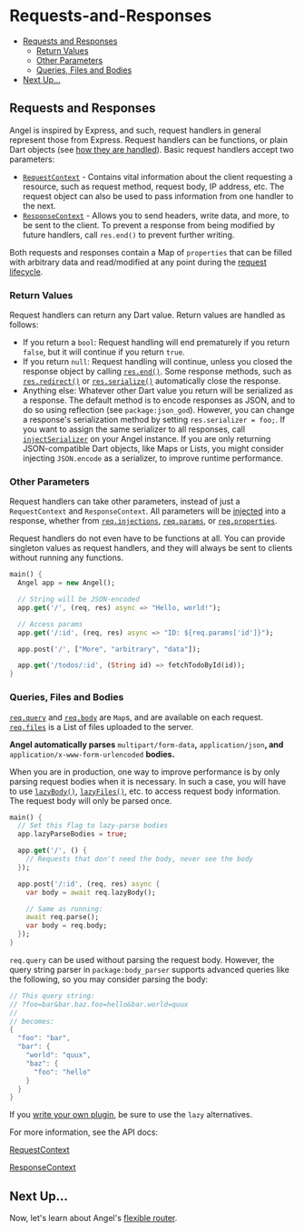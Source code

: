# Requests-and-Responses

* [Requests and Responses](requests-and-responses.md#requests-and-responses)
  * [Return Values](requests-and-responses.md#return-values)
  * [Other Parameters](requests-and-responses.md#other-parameters)
  * [Queries, Files and Bodies](requests-and-responses.md#queries-files-and-bodies)
* [Next Up...](requests-and-responses.md#next-up)

## Requests and Responses

Angel is inspired by Express, and such, request handlers in general represent those from Express. Request handlers can be functions, or plain Dart objects \(see [how they are handled](requests-and-responses.md#return-values)\). Basic request handlers accept two parameters:

* [`RequestContext`](https://www.dartdocs.org/documentation/angel_framework/latest/angel_framework/RequestContext-class.html) - Contains vital information about the client requesting a resource, such as request method, request body, IP address, etc. The request object can also be used to pass information from one handler to the next. 
* [`ResponseContext`](https://www.dartdocs.org/documentation/angel_framework/latest/angel_framework/ResponseContext-class.html) - Allows you to send headers, write data, and more, to be sent to the client. To prevent a response from being modified by future handlers, call `res.end()` to prevent further writing.

Both requests and responses contain a Map of `properties` that can be filled with arbitrary data and read/modified at any point during the [request lifecycle](request-lifecycle.md).

### Return Values

Request handlers can return any Dart value. Return values are handled as follows:

* If you return a `bool`: Request handling will end prematurely if you return `false`, but it will continue if you return `true`.
* If you return `null`: Request handling will continue, unless you closed the response object by calling [`res.end()`](https://www.dartdocs.org/documentation/angel_framework/latest/angel_framework/ResponseContext/end.html). Some response methods, such as [`res.redirect()`](https://www.dartdocs.org/documentation/angel_framework/latest/angel_framework/ResponseContext/redirect.html) or [`res.serialize()`](https://www.dartdocs.org/documentation/angel_framework/latest/angel_framework/ResponseContext/serialize.html) automatically close the response.
* Anything else: Whatever other Dart value you return will be serialized as a response. The default method is to encode responses as JSON, and to do so using reflection \(see `package:json_god`\). However, you can change a response's serialization method by setting `res.serializer = foo;`. If you want to assign the same serializer to all responses, call [`injectSerializer`](https://www.dartdocs.org/documentation/angel_framework/latest/angel_framework/Angel/injectSerializer.html) on your Angel instance. If you are only returning JSON-compatible Dart objects, like Maps or Lists, you might consider injecting `JSON.encode` as a serializer, to improve runtime performance.

### Other Parameters

Request handlers can take other parameters, instead of just a `RequestContext` and `ResponseContext`. All parameters will be [injected](https://github.com/angel-dart/angel/wiki/Dependency-Injection) into a response, whether from [`req.injections`](https://www.dartdocs.org/documentation/angel_framework/latest/angel_framework/RequestContext/injections.html), [`req.params`](https://www.dartdocs.org/documentation/angel_framework/latest/angel_framework/RequestContext/params.html), or [`req.properties`](https://www.dartdocs.org/documentation/angel_framework/latest/angel_framework/RequestContext/properties.html).

Request handlers do not even have to be functions at all. You can provide singleton values as request handlers, and they will always be sent to clients without running any functions.

```dart
main() {
  Angel app = new Angel();

  // String will be JSON-encoded
  app.get('/', (req, res) async => "Hello, world!");

  // Access params
  app.get('/:id', (req, res) async => "ID: ${req.params['id']}");

  app.post('/', ["More", "arbitrary", "data"]);

  app.get('/todos/:id', (String id) => fetchTodoById(id));
}
```

### Queries, Files and Bodies

[`req.query`](https://www.dartdocs.org/documentation/angel_framework/latest/angel_framework/RequestContext/query.html) and [`req.body`](https://www.dartdocs.org/documentation/angel_framework/latest/angel_framework/RequestContext/body.html) are `Map`s, and are available on each request. [`req.files`](https://www.dartdocs.org/documentation/angel_framework/latest/angel_framework/RequestContext/files.html) is a List of files uploaded to the server.

**Angel automatically parses** `multipart/form-data`**,** `application/json`**, and** `application/x-www-form-urlencoded` **bodies.**

When you are in production, one way to improve performance is by only parsing request bodies when it is necessary. In such a case, you will have to use [`lazyBody()`](https://www.dartdocs.org/documentation/angel_framework/latest/angel_framework/RequestContext/lazyBody.html), [`lazyFiles()`](https://www.dartdocs.org/documentation/angel_framework/latest/angel_framework/RequestContext/lazyFiles.html), etc. to access request body information. The request body will only be parsed once.

```dart
main() {
  // Set this flag to lazy-parse bodies
  app.lazyParseBodies = true;

  app.get('/', () {
    // Requests that don't need the body, never see the body
  });

  app.post('/:id', (req, res) async {
    var body = await req.lazyBody();

    // Same as running:
    await req.parse();
    var body = req.body;
  });
}
```

`req.query` can be used without parsing the request body. However, the query string parser in `package:body_parser` supports advanced queries like the following, so you may consider parsing the body:

```dart
// This query string:
// ?foo=bar&bar.baz.foo=hello&bar.world=quux
//
// becomes:
{
  "foo": "bar",
  "bar": {
    "world": "quux",
    "baz": {
      "foo": "hello"
    }
  }
}
```

If you [write your own plugin](../advanced/writing-a-plugin.md), be sure to use the `lazy` alternatives.

For more information, see the API docs:

[RequestContext](https://www.dartdocs.org/documentation/angel_framework/latest/angel_framework/RequestContext-class.html)

[ResponseContext](https://www.dartdocs.org/documentation/angel_framework/latest/angel_framework/ResponseContext-class.html)

## Next Up...

Now, let's learn about Angel's [flexible router](https://github.com/angel-dart/gitbook/tree/a8ecb4986b1c2d254f84e86e2d1cde81cf2d8fb6/Basic-Routing/README.md).

